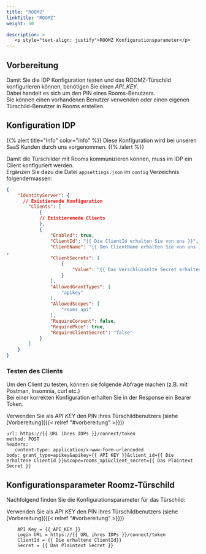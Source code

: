 ```yaml
---
title: "ROOMZ"
linkTitle: "ROOMZ"
weight: 50

description: >
   <p style="text-align: justify">ROOMZ Konfigurationsparameter</p>
---
```

## Vorbereitung
Damit Sie die IDP Konfiguration testen und das ROOMZ-Türschild konfigurieren können, benötigen Sie einen *API_KEY*.   
Dabei handelt es sich um den PIN eines Rooms-Benutzers.   
Sie können einen vorhandenen Benutzer verwenden oder einen eigenen Türschild-Benutzer in Rooms erstellen.

## Konfiguration IDP

{{% alert title="Info" color="info" %}}
Diese Konfiguration wird bei unseren SaaS Kunden durch uns vorgenommen.
{{% /alert %}}



Damit die Türschilder mit Rooms kommunizieren können, muss im IDP ein Client konfiguriert werden.   
Ergänzen Sie dazu die Datei `appsettings.json` im `config` Verzeichnis folgendermassen:

``` json
{
	"IdentityServer": {
      // Existierende Konfiguration
		"Clients": [
			{
            // Existierenede Clients
			},
			{
				"Enabled": true,
				"ClientId": "{{ Die ClientId erhalten Sie von uns }}",
				"ClientName": "{{ Den ClientName erhalten Sie von uns }}"
,
				"ClientSecrets": [
					{
						"Value": "{{ Das Verschlüsselte Secret erhalten Sie von uns }}"
					}
				],
				"AllowedGrantTypes": [
					"apikey"
				],
				"AllowedScopes": [
					"rooms_api"
				],
				"RequireConsent": false,
				"RequirePkce": true,
				"RequireClientSecret": "false"
			}
		]
	}
}
```
### Testen des Clients
Um den Client zu testen, können sie folgende Abfrage machen (z.B. mit Postman, Insomnia, curl etc.)   
Bei einer korrekten Konfiguration erhalten Sie in der Response ein Bearer Token.

Verwenden Sie als *API KEY* den PIN ihres Türschildbenutzers (siehe [Vorbereitung]({{< relref "#vorbereitung" >}}))

```
url: https://{{ URL ihres IDPs }}/connect/token
method: POST
headers:
   content-type: application/x-www-form-urlencoded
body: grant_type=apikey&apikey={{ API KEY }}&client_id={{ Die erhaltene ClientId }}&scope=rooms_api&client_secret={{ Das Plaintext Secret }}
```


## Konfigurationsparameter Roomz-Türschild
Nachfolgend finden Sie die Konfigurationsparameter für das Türschild:

Verwenden Sie als *API KEY* den PIN ihres Türschildbenutzers (siehe [Vorbereitung]({{< relref "#vorbereitung" >}}))

```
    API Key = {{ API_KEY }}
    Login URL = https://{{ URL ihres IDPs }}/connect/token
    ClientId = {{ Die erhaltene ClientId}}
    Secret = {{ Das Plaintext Secret }}
```